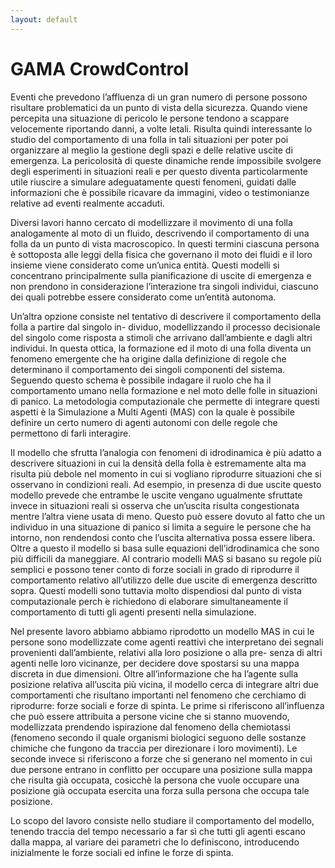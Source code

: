 ```yaml
---
layout: default
---
```


# GAMA CrowdControl

Eventi che prevedono l’affluenza di un gran numero di persone possono risultare problematici da un punto di vista della sicurezza. Quando viene percepita una situazione di pericolo le persone tendono a scappare velocemente riportando danni, a volte letali. Risulta quindi interessante lo studio del comportamento di una folla in tali situazioni per poter poi organizzare al meglio la gestione degli spazi e delle relative uscite di emergenza. La pericolosità di queste dinamiche rende impossibile svolgere degli esperimenti in situazioni reali e per questo diventa particolarmente utile riuscire a simulare adeguatamente questi fenomeni, guidati dalle informazioni che è possibile ricavare da immagini, video o testimonianze relative ad eventi realmente accaduti.

Diversi lavori hanno cercato di modellizzare il movimento di una folla analogamente al moto di un fluido, descrivendo il comportamento di una folla da un punto di vista macroscopico. In questi termini ciascuna persona è sottoposta alle leggi della fisica che governano il moto dei fluidi e il loro insieme viene considerato come un’unica entità. Questi modelli si concentrano principalmente sulla pianificazione di uscite di emergenza e non prendono in considerazione l’interazione tra singoli individui, ciascuno dei quali potrebbe essere considerato come un’entità autonoma.

Un’altra opzione consiste nel tentativo di descrivere il comportamento della folla a partire dal singolo in- dividuo, modellizzando il processo decisionale del singolo come risposta a stimoli che arrivano dall’ambiente e dagli altri individui. In questa ottica, la formazione ed il moto di una folla diventa un fenomeno emergente che ha origine dalla definizione di regole che determinano il comportamento dei singoli componenti del sistema. Seguendo questo schema è possibile indagare il ruolo che ha il comportamento umano nella formazione e nel moto delle folle in situazioni di panico. La metodologia computazionale che permette di integrare questi aspetti è la Simulazione a Multi Agenti (MAS) con la quale è possibile definire un certo numero di agenti autonomi con delle regole che permettono di farli interagire.

Il modello che sfrutta l’analogia con fenomeni di idrodinamica è più adatto a descrivere situazioni in cui la densità della folla è estremamente alta ma risulta più debole nel momento in cui si vogliano riprodurre situazioni che si osservano in condizioni reali. Ad esempio, in presenza di due uscite questo modello prevede che entrambe le uscite vengano ugualmente sfruttate invece in situazioni reali si osserva che un’uscita risulta congestionata mentre l’altra viene usata di meno. Questo può essere dovuto al fatto che un individuo in una situazione di panico si limita a seguire le persone che ha intorno, non rendendosi conto che l’uscita alternativa possa essere libera. Oltre a questo il modello si basa sulle equazioni dell’idrodinamica che sono più difficili da maneggiare. Al contrario modelli MAS si basano su regole più semplici e possono tener conto di forze sociali in grado di riprodurre il comportamento relativo all’utilizzo delle due uscite di emergenza descritto sopra. Questi modelli sono tuttavia molto dispendiosi dal punto di vista computazionale perch ́e richiedono di elaborare simultaneamente il comportamento di tutti gli agenti presenti nella simulazione.

Nel presente lavoro abbiamo abbiamo riprodotto un modello MAS in cui le persone sono modellizzate come agenti reattivi che interpretano dei segnali provenienti dall’ambiente, relativi alla loro posizione o alla pre- senza di altri agenti nelle loro vicinanze, per decidere dove spostarsi su una mappa discreta in due dimensioni. Oltre all’informazione che ha l’agente sulla posizione relativa all’uscita più vicina, il modello cerca di integrare altri due comportamenti che risultano importanti nel fenomeno che cerchiamo di riprodurre: forze sociali e forze di spinta. Le prime si riferiscono all’influenza che può essere attribuita a persone vicine che si stanno muovendo, modellizzata prendendo ispirazione dal fenomeno della chemiotassi (fenomeno secondo il quale organismi biologici seguono delle sostanze chimiche che fungono da traccia per direzionare i loro movimenti). Le seconde invece si riferiscono a forze che si generano nel momento in cui due persone entrano in conflitto per occupare una posizione sulla mappa che risulta già occupata, cosicchè la persona che vuole occupare una posizione già occupata esercita una forza sulla persona che occupa tale posizione.

Lo scopo del lavoro consiste nello studiare il comportamento del modello, tenendo traccia del tempo necessario a far sì che tutti gli agenti escano dalla mappa, al variare dei parametri che lo definiscono, introducendo inizialmente le forze sociali ed infine le forze di spinta.
